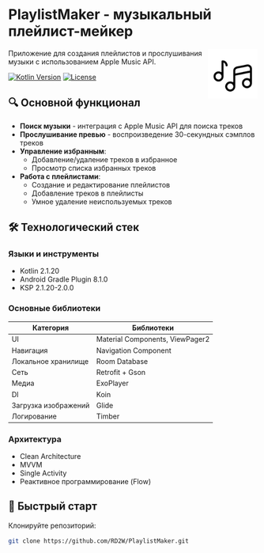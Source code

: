 # PlaylistMaker - музыкальный плейлист-мейкер

<img src=".github/logo.png" alt="PlaylistMaker Icon" width="100" align="right">

Приложение для создания плейлистов и прослушивания музыки с использованием Apple Music API.

[![Kotlin Version](https://img.shields.io/badge/kotlin-2.1.20-blue.svg)](https://kotlinlang.org/)
[![License](https://img.shields.io/badge/license-MIT-green)](https://opensource.org/licenses/MIT)

## 🔍 Основной функционал

- **Поиск музыки** - интеграция с Apple Music API для поиска треков
- **Прослушивание превью** - воспроизведение 30-секундных сэмплов треков
- **Управление избранным**:
    - Добавление/удаление треков в избранное
    - Просмотр списка избранных треков
- **Работа с плейлистами**:
    - Создание и редактирование плейлистов
    - Добавление треков в плейлисты
    - Умное удаление неиспользуемых треков

## 🛠 Технологический стек

### Языки и инструменты
- Kotlin 2.1.20
- Android Gradle Plugin 8.1.0
- KSP 2.1.20-2.0.0

### Основные библиотеки
| Категория       | Библиотеки                          |
|----------------|-----------------------------------|
| UI             | Material Components, ViewPager2   |
| Навигация      | Navigation Component              |
| Локальное хранилище | Room Database                   |
| Сеть           | Retrofit + Gson                   |
| Медиа          | ExoPlayer                         |
| DI             | Koin                              |
| Загрузка изображений | Glide                        |
| Логирование    | Timber                            |

### Архитектура
- Clean Architecture
- MVVM
- Single Activity
- Реактивное программирование (Flow)

## 🚀 Быстрый старт

Клонируйте репозиторий:
```bash
git clone https://github.com/RD2W/PlaylistMaker.git
```
